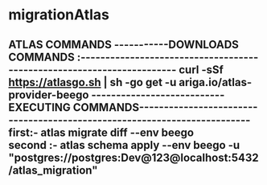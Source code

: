 # migrationAtlas



ATLAS COMMANDS
-----------DOWNLOADS COMMANDS :----------------------------------------------------------------------
curl -sSf https://atlasgo.sh | sh
-go get -u ariga.io/atlas-provider-beego
---------------------------EXECUTING COMMANDS-------------------------------------------------------------------------
first:- atlas migrate diff --env beego	
second :-  atlas schema apply --env beego -u "postgres://postgres:Dev@123@localhost:5432/atlas_migration"
-----------------------------------------------------------------------------------------------------------------
